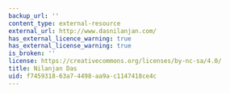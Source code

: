 ```yaml
---
backup_url: ''
content_type: external-resource
external_url: http://www.dasnilanjan.com/
has_external_licence_warning: true
has_external_license_warning: true
is_broken: ''
license: https://creativecommons.org/licenses/by-nc-sa/4.0/
title: Nilanjan Das
uid: f7459318-63a7-4498-aa9a-c1147418ce4c
---
```

